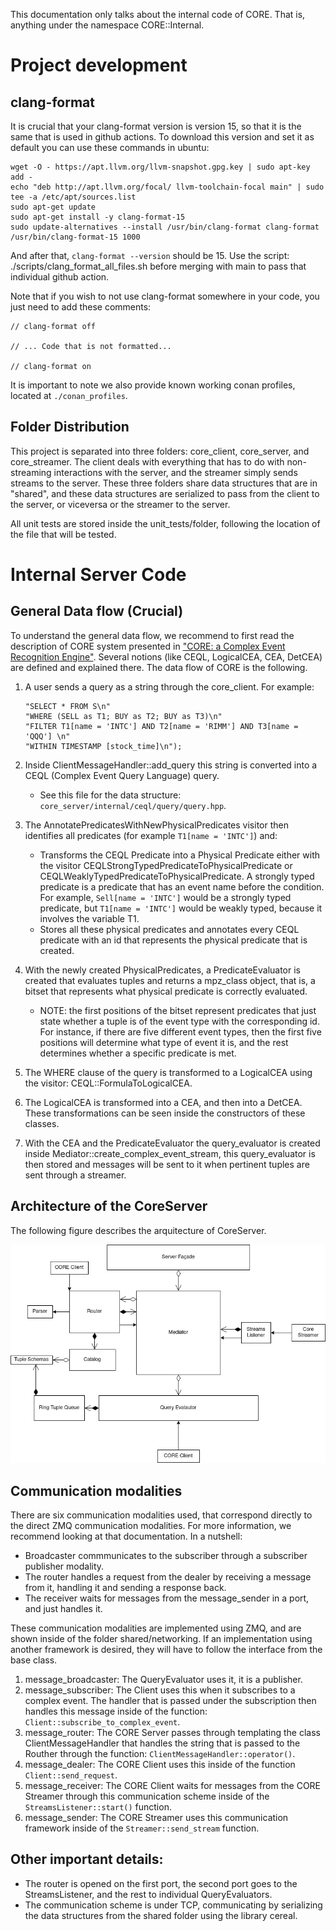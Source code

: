 This documentation only talks about the internal code of CORE. That is, anything under the namespace CORE::Internal.

# Project development

## clang-format

It is crucial that your clang-format version is version 15, so that it is the same that is used in github actions. To download this version and set it as default you can use these commands in ubuntu:

```
wget -O - https://apt.llvm.org/llvm-snapshot.gpg.key | sudo apt-key add -
echo "deb http://apt.llvm.org/focal/ llvm-toolchain-focal main" | sudo tee -a /etc/apt/sources.list
sudo apt-get update
sudo apt-get install -y clang-format-15
sudo update-alternatives --install /usr/bin/clang-format clang-format /usr/bin/clang-format-15 1000
```

And after that, `clang-format --version` should be 15. Use the script: ./scripts/clang_format_all_files.sh before merging with main to pass that individual github action.

Note that if you wish to not use clang-format somewhere in your code, you just need to add these comments:

```
// clang-format off

// ... Code that is not formatted...

// clang-format on
```

It is important to note we also provide known working conan profiles, located at `./conan_profiles`.


## Folder Distribution

This project is separated into three folders: core_client, core_server, and core_streamer. The client deals with everything that has to do with non-streaming interactions with the server, and the streamer simply sends streams to the server. These three folders share data structures that are in "shared", and these data structures are serialized to pass from the client to the server, or viceversa or the streamer to the server.

All unit tests are stored inside the unit_tests/folder, following the location of the file that will be tested.

# Internal Server Code

## General Data flow (Crucial)

To understand the general data flow, we recommend to first read the description of CORE system presented in ["CORE: a Complex Event Recognition Engine"](https://www.vldb.org/pvldb/vol15/p1951-riveros.pdf). Several notions (like CEQL, LogicalCEA, CEA, DetCEA) are defined and explained there. The data flow of CORE is the following.

1. A user sends a query as a string through the core_client. For example:

    ```
    "SELECT * FROM S\n"
    "WHERE (SELL as T1; BUY as T2; BUY as T3)\n"
    "FILTER T1[name = 'INTC'] AND T2[name = 'RIMM'] AND T3[name = 'QQQ'] \n"
    "WITHIN TIMESTAMP [stock_time]\n");
    ```

2. Inside ClientMessageHandler::add_query this string is converted
   into a CEQL (Complex Event Query Language) query.
   - See this file for the data structure: `core_server/internal/ceql/query/query.hpp`.

3. The AnnotatePredicatesWithNewPhysicalPredicates visitor then identifies
   all predicates (for example `T1[name = 'INTC']`) and:
    - Transforms the CEQL Predicate into a Physical Predicate either
      with the visitor CEQLStrongTypedPredicateToPhysicalPredicate or
      CEQLWeaklyTypedPredicateToPhysicalPredicate. A strongly typed
      predicate is a predicate that has an event name before the condition.
      For example, `Sell[name = 'INTC']` would be a strongly typed predicate,
      but `T1[name = 'INTC']` would be weakly typed, because it involves
      the variable T1.
    - Stores all these physical predicates and annotates every CEQL predicate
      with an id that represents the physical predicate that is created.

4. With the newly created PhysicalPredicates, a PredicateEvaluator
   is created
   that evaluates tuples and returns a mpz_class object, that is, a bitset that
   represents what physical predicate is correctly evaluated.
    - NOTE: the first positions of the bitset represent predicates that
      just state whether a tuple is of the event type with the corresponding
      id. For instance, if there are five different event types, then the first
      five positions will determine what type of event it is, and the rest determines
      whether a specific predicate is met.

5. The WHERE clause of the query is transformed to a LogicalCEA
   using the visitor: CEQL::FormulaToLogicalCEA.

6. The LogicalCEA is transformed into a CEA, and then into a DetCEA. These
   transformations can be seen inside the constructors of these classes.

7. With the CEA and the PredicateEvaluator the query_evaluator is created inside
   Mediator::create_complex_event_stream, this query_evaluator is then stored
   and messages will be sent to it when pertinent tuples are sent through
   a streamer.

## Architecture of the CoreServer

The following figure describes the arquitecture of CoreServer. 

![UML Diagram](imgs/architecture.png)

## Communication modalities

There are six communication modalities used, that correspond directly to
the direct ZMQ communication modalities. For more information, we
recommend looking at that documentation. In a nutshell:

- Broadcaster commmunicates to the subscriber through a subscriber
publisher modality.
- The router handles a request from the dealer by receiving a message
  from it, handling it and sending a response back.
- The receiver waits for messages from the message_sender in a port,
  and just handles it.

These communication modalities are implemented using ZMQ, and are
shown inside of the folder shared/networking. If an implementation
using another framework is desired, they will have to follow the
interface from the base class.

1. message_broadcaster: The QueryEvaluator uses it, it is a publisher.
2. message_subscriber: The Client uses this when it subscribes to
    a complex event. The handler that is passed under the subscription
    then handles this message inside of the function:
    `Client::subscribe_to_complex_event`.
3. message_router: The CORE Server passes through templating the
    class ClientMessageHandler that handles the string that is passed
    to the Routher through the function: `ClientMessageHandler::operator()`.
4. message_dealer: The CORE Client uses this inside of the function
    `Client::send_request`.
5. message_receiver: The CORE Client waits for messages from the
    CORE Streamer through this communication scheme inside of the
    `StreamsListener::start()` function.
6. message_sender: The CORE Streamer uses this communication framework
    inside of the `Streamer::send_stream` function.

## Other important details:

- The router is opened on the first port, the second port goes to the
  StreamsListener, and the rest to individual QueryEvaluators.
- The communication scheme is under TCP, communicating by serializing
  the data structures from the shared folder using the library cereal.
